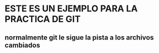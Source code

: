 # ESTE ES UN EJEMPLO PARA LA PRACTICA DE GIT
## normalmente git le sigue la pista a los archivos cambiados